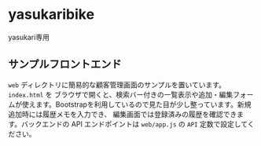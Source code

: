 # yasukaribike
yasukari専用

## サンプルフロントエンド
`web` ディレクトリに簡易的な顧客管理画面のサンプルを置いています。`index.html` を
ブラウザで開くと、検索バー付きの一覧表示や追加・編集フォームが使えます。Bootstrapを利用しているので見た目が少し整っています。新規追加時には履歴メモを入力でき、
編集画面では登録済みの履歴を確認できます。バックエンドの API エンドポイントは
`web/app.js` の `API` 定数で設定してください。

